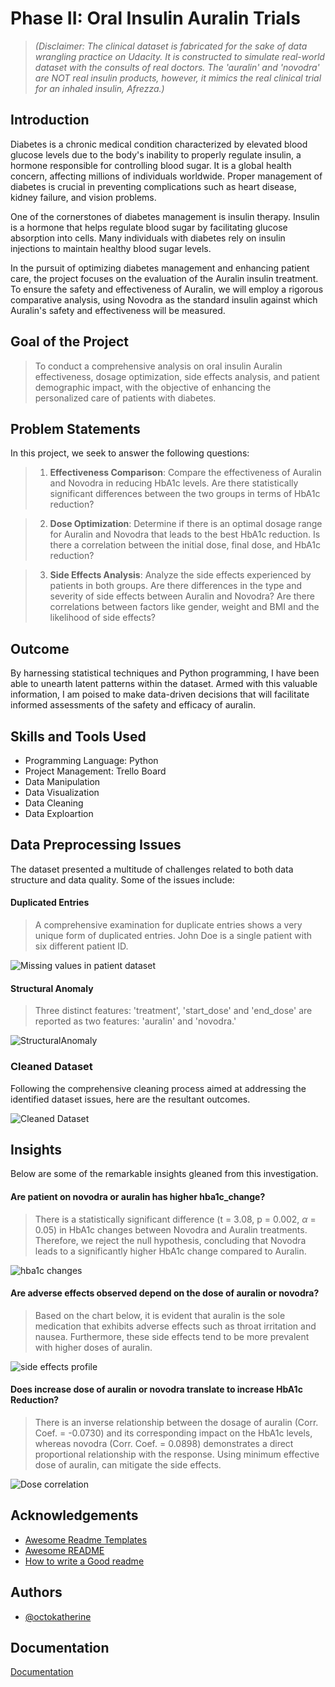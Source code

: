 
# Phase II: Oral Insulin Auralin Trials

> *(Disclaimer: The clinical dataset is fabricated for the sake of data wrangling practice on Udacity. It is constructed to simulate real-world dataset with the consults of real doctors. The 'auralin' and 'novodra' are NOT real insulin products, however, it mimics the real clinical trial for an inhaled insulin, Afrezza.)*

## Introduction
Diabetes is a chronic medical condition characterized by elevated blood glucose levels due to the body's inability to properly regulate insulin, a hormone responsible for controlling blood sugar. It is a global health concern, affecting millions of individuals worldwide. Proper management of diabetes is crucial in preventing complications such as heart disease, kidney failure, and vision problems.

One of the cornerstones of diabetes management is insulin therapy. Insulin is a hormone that helps regulate blood sugar by facilitating glucose absorption into cells. Many individuals with diabetes rely on insulin injections to maintain healthy blood sugar levels.

In the pursuit of optimizing diabetes management and enhancing patient care, the project focuses on the evaluation of the Auralin insulin treatment. To ensure the safety and effectiveness of Auralin, we will employ a rigorous comparative analysis, using Novodra as the standard insulin against which Auralin's safety and effectiveness will be measured.

## Goal of the Project

> To conduct a comprehensive analysis on oral insulin Auralin effectiveness, dosage optimization, side effects analysis, and patient demographic impact, with the objective of enhancing the personalized care of patients with diabetes.

## Problem Statements

In this project, we seek to answer the following questions:

>1. **Effectiveness Comparison**: Compare the effectiveness of Auralin and Novodra in reducing HbA1c levels. Are there statistically significant differences between the two groups in terms of HbA1c reduction? 

>2. **Dose Optimization**: Determine if there is an optimal dosage range for Auralin and Novodra that leads to the best HbA1c reduction. Is there a correlation between the initial dose, final dose, and HbA1c reduction?

>3. **Side Effects Analysis**: Analyze the side effects experienced by patients in both groups. Are there differences in the type and severity of side effects between Auralin and Novodra? Are there correlations between factors like gender,  weight and BMI and the likelihood of side effects?

## Outcome
By harnessing statistical techniques and Python programming, I have been able to unearth latent patterns within the dataset. Armed with this valuable information, I am poised to make data-driven decisions that will facilitate informed assessments of the safety and efficacy of auralin.

## Skills and Tools Used
* Programming Language: Python
* Project Management: Trello Board
* Data Manipulation
* Data Visualization
* Data Cleaning
* Data Exploartion 

## Data Preprocessing Issues
The dataset presented a multitude of challenges related to both data structure and data quality. Some of the issues include:

#### Duplicated Entries

> A comprehensive examination for duplicate entries shows a very unique form of duplicated entries. John Doe is a single patient with six different patient ID. 
 
<div>
    <img src = "https://drive.google.com/drive/u/0/folders/1_Du6eNjK1fInXY4t9lQvf0j6ovgEcLZl", alt = "Missing values in patient dataset">
</div>


#### Structural Anomaly

> Three distinct features: 'treatment', 'start_dose' and 'end_dose' are reported as two features: 'auralin' and 'novodra.'

<div>
    <img src="https://drive.google.com/drive/u/0/folders/1_Du6eNjK1fInXY4t9lQvf0j6ovgEcLZl" alt="StructuralAnomaly">                            
</div>

### Cleaned Dataset
Following the comprehensive cleaning process aimed at addressing the identified dataset issues, here are the resultant outcomes.

<div>
    <img src="https://drive.google.com/drive/u/0/folders/1_Du6eNjK1fInXY4t9lQvf0j6ovgEcLZl" alt="Cleaned Dataset">                            
</div>

## Insights

Below are some of the remarkable insights gleaned from this investigation.

#### Are patient on novodra or auralin has higher hba1c_change?


> There is a statistically significant difference (t = 3.08, p = 0.002, $\alpha$ = 0.05) in HbA1c changes between Novodra and Auralin treatments. Therefore, we reject the null hypothesis, concluding that 
Novodra leads to a significantly higher HbA1c change compared to Auralin.

<div>
    <img src="https://drive.google.com/drive/u/0/folders/1_Du6eNjK1fInXY4t9lQvf0j6ovgEcLZl" alt="hba1c changes">
</div>

#### Are adverse effects observed depend on the dose of auralin or novodra?

> Based on the chart below, it is evident that auralin is the sole medication that 
exhibits adverse effects such as throat irritation and nausea. Furthermore, these side effects tend to be more prevalent with higher doses of auralin. 
                  
<div>
    <img src="https://drive.google.com/drive/u/0/folders/1_Du6eNjK1fInXY4t9lQvf0j6ovgEcLZl" alt="side effects profile">
</div>

#### Does increase dose of auralin or novodra translate to increase HbA1c Reduction?

> There is an inverse relationship between the dosage of auralin (Corr. Coef. = -0.0730) and 
its corresponding impact on the HbA1c levels, whereas novodra (Corr. Coef. = 0.0898) demonstrates a direct proportional relationship with the response. Using  minimum effective dose of auralin, can mitigate the side effects. 

<div>
    <img src="https://drive.google.com/drive/u/0/folders/1_Du6eNjK1fInXY4t9lQvf0j6ovgEcLZl" alt="Dose correlation">                                
</div>
                    



## Acknowledgements

 - [Awesome Readme Templates](https://awesomeopensource.com/project/elangosundar/awesome-README-templates)
 - [Awesome README](https://github.com/matiassingers/awesome-readme)
 - [How to write a Good readme](https://bulldogjob.com/news/449-how-to-write-a-good-readme-for-your-github-project)


## Authors

- [@octokatherine](https://www.github.com/octokatherine)


## Documentation

[Documentation](https://linktodocumentation)


